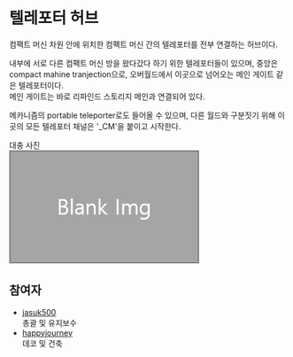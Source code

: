 # 텔레포터 허브

컴팩트 머신 차원 안에 위치한 컴팩트 머신 간의 텔레포터를 전부 연결하는 허브이다.

내부에 서로 다른 컴팩트 머신 방을 왔다갔다 하기 위한 텔레포터들이 있으며,
중앙은 compact mahine tranjection으로, 오버월드에서 이곳으로 넘어오는 메인 게이트 같은 텔레포터이다.  
메인 게이트는 바로 리파인드 스토리지 메인과 연결되어 있다.

메카니즘의 portable teleporter로도 들어올 수 있으며, 다른 월드와 구분짓기 위해 이곳의 모든 텔레포터 채널은 '_CM'을 붙이고 시작한다.

대충 사진  
![사진](../../asset/blank_img.png)

## 참여자
- [jasuk500](../members/jasuk500.md)  
총괄 및 유지보수
- [happyjourney](../members/happyjourney.md)  
데코 및 건축